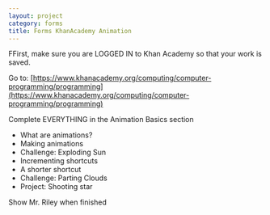 ```yaml
---
layout: project
category: forms
title: Forms KhanAcademy Animation
---
```

FFirst, make sure you are LOGGED IN to Khan Academy so that your work is saved.

Go to: [https://www.khanacademy.org/computing/computer-programming/programming](https://www.khanacademy.org/computing/computer-programming/programming)


Complete EVERYTHING in the Animation Basics section

  -  What are animations?
  -  Making animations
  -  Challenge: Exploding Sun
  -  Incrementing shortcuts
  -  A shorter shortcut
  -  Challenge: Parting Clouds
  -  Project: Shooting star


Show Mr. Riley when finished
